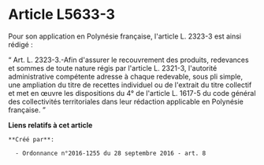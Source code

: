 # Article L5633-3

Pour son application en Polynésie française, l'article L. 2323-3 est ainsi rédigé : 

“ Art. L. 2323-3.-Afin d'assurer le recouvrement des produits, redevances et sommes de toute nature régis par l'article L.
2321-3, l'autorité administrative compétente adresse à chaque redevable, sous pli simple, une ampliation du titre de recettes
individuel ou de l'extrait du titre collectif et met en œuvre les dispositions du 4° de l'article L. 1617-5 du code général
des collectivités territoriales dans leur rédaction applicable en Polynésie française. ”

**Liens relatifs à cet article**

	**Créé par**:

	  - Ordonnance n°2016-1255 du 28 septembre 2016 - art. 8

